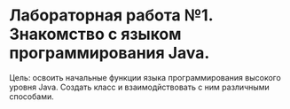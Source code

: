 # Лабораторная работа №1. Знакомство с языком программирования Java.

Цель: освоить начальные функции языка программирования высокого уровня Java. Создать класс и взаимодйствовать с ним различными способами.

